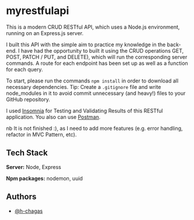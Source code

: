 
# myrestfulapi

This is a modern CRUD RESTful API, which uses a Node.js environment, 
running on an Express.js server.

I built this API with the simple aim to practice my knowledge in the back-end. 
I have had the opportunity to built it using the CRUD operations GET, POST, PATCH / PUT,
 and DELETE), which will run the corresponding server commands. 
A route for each endpoint has been set up as well as a function for each query.

To start, please run the commands `npm install` in order to download all 
necessary dependencies. Tip: Create a `.gitignore` file and write node_modules in it to avoid commit unnecessary (and heavy!) files to your GitHub repository. 

I used [Insomnia](https://insomnia.rest/) for Testing and Validating Results of this RESTful application.
 You also can use [Postman](https://www.postman.com/).

nb It is not finished :), as I need to add more features (e.g. error handling, refactor in MVC Pattern, etc).


## Tech Stack

**Server:** Node, Express

**Npm packages:** nodemon, uuid


## Authors

- [@h-chagas](https://www.github.com/h-chagas)

